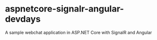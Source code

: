 # aspnetcore-signalr-angular-devdays
A sample webchat application in ASP.NET Core with SignalR and Angular
